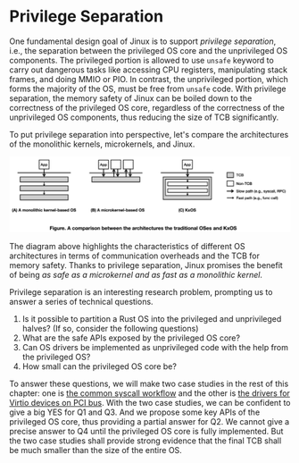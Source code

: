# Privilege Separation

One fundamental design goal of Jinux is to support _privilege separation_, i.e., the separation between the privileged OS core and the unprivileged OS components. The privileged portion is allowed to use `unsafe` keyword to carry out dangerous tasks like accessing CPU registers, manipulating stack frames, and doing MMIO or PIO. In contrast, the unprivileged portion, which forms the majority of the OS, must be free from `unsafe` code. With privilege separation, the memory safety of Jinux can be boiled down to the correctness of the privileged OS core, regardless of the correctness of the unprivileged OS components, thus reducing the size of TCB  significantly.

To put privilege separation into perspective, let's compare the architectures
of the monolithic kernels, microkernels, and Jinux.

![Arch comparison](../images/arch_comparison.png)

The diagram above highlights the characteristics of different OS architectures 
in terms of communication overheads and the TCB for memory safety.
Thanks to privilege separation, Jinux promises the benefit of being _as safe as a microkernel and as fast as a monolithic kernel_.

Privilege separation is an interesting research problem, prompting us to 
answer a series of technical questions.

1. Is it possible to partition a Rust OS into the privileged and unprivileged halves? (If so, consider the following questions)
2. What are the safe APIs exposed by the privileged OS core?
3. Can OS drivers be implemented as unprivileged code with the help from the privileged OS?
4. How small can the privileged OS core be?

To answer these questions, we will make two case studies in the rest of this
chapter: one is [the common syscall workflow](syscall_workflow.md) and the other
is [the drivers for Virtio devices on PCI bus](pci_virtio_drivers.md). With the
two case studies, we can be confident to give a big YES for Q1 and Q3. And we
propose some key APIs of the privileged OS core, thus providing a partial answer
for Q2. We cannot give a precise answer to Q4 until the privileged OS core is
fully implemented. But the two case studies shall provide strong evidence that
the final TCB shall be much smaller than the size of the entire OS.